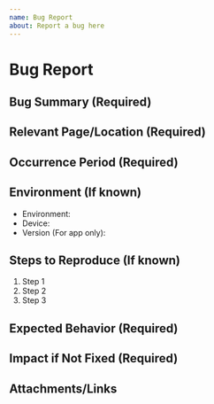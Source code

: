 ```yaml
---
name: Bug Report
about: Report a bug here
---
```


# Bug Report

## Bug Summary (Required)

## Relevant Page/Location (Required)

## Occurrence Period (Required)

## Environment (If known)

- Environment:
- Device:
- Version (For app only):

## Steps to Reproduce (If known)

1. Step 1
2. Step 2
3. Step 3

## Expected Behavior (Required)

## Impact if Not Fixed (Required)

## Attachments/Links
